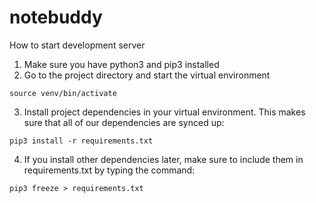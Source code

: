 # notebuddy

How to start development server

1. Make sure you have python3 and pip3 installed
2. Go to the project directory and start the virtual environment
```
source venv/bin/activate
```
3. Install project dependencies in your virtual environment. This makes sure that all of our dependencies are synced up:

```
pip3 install -r requirements.txt
```

4. If you install other dependencies later, make sure to include them in requirements.txt by typing the command:
```
pip3 freeze > requirements.txt
```
